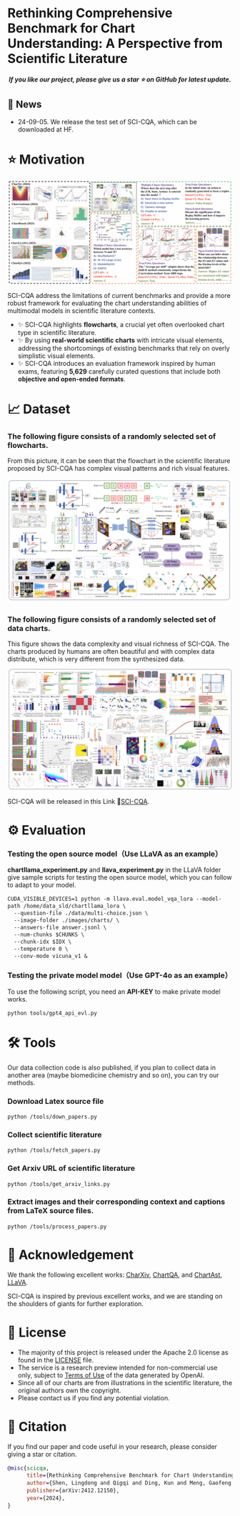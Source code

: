 <!-- The official repository of the paper named 'Rethinking Comprehensive Benchmark for Chart Understanding: A Perspective from Scientific Literature' -->

#  Rethinking Comprehensive Benchmark for Chart Understanding: A Perspective from Scientific Literature


<h5 align="center"> If you like our project, please give us a star ⭐ on GitHub for latest update. 

## 📰 News
- 24-09-05. We release the test set of SCI-CQA, which can be downloaded at HF.



# ⭐️ Motivation

<p align="center">
    <img src="assets/overview.png"  style="margin-bottom: 0.2;"/>
<p>
SCI-CQA address the limitations of current benchmarks and provide a more robust framework for evaluating the chart understanding abilities of multimodal models in scientific literature contexts.

- ✨ SCI-CQA highlights **flowcharts**, a crucial yet often overlooked chart type in scientific literature.
- ✨ By using **real-world scientific charts** with intricate visual elements, addressing the shortcomings of existing benchmarks that rely on overly simplistic visual elements.
- ✨ SCI-CQA introduces an evaluation framework inspired by human exams, featuring **5,629** carefully curated questions that include both **objective and open-ended formats**.

# 📈 Dataset 
### The following figure consists of a randomly selected set of flowcharts. 
From this picture, it can be seen that the flowchart in the scientific literature proposed by SCI-CQA has complex visual patterns and rich visual features.
<p align="center">
    <img src="assets/flowchart.png"  style="margin-bottom: 0.2;"/>
<p>
    
### The following figure consists of a randomly selected set of data charts. 
This figure shows the data complexity and visual richness of SCI-CQA. The charts produced by humans are often beautiful and with complex data distribute, which is very different from the synthesized data.    
<p align="center">
    <img src="assets/datachart.png"  style="margin-bottom: 0.2;"/>
<p>

SCI-CQA will be released in this Link 🔗[SCI-CQA](https://huggingface.co/datasets/lyndons1/SCI-CQA). 

# ⚙️ Evaluation
### Testing the open source model（Use LLaVA as an example）

**chartllama_experiment.py** and **llava_experiment.py** in the LLaVA folder give sample scripts for testing the open source model, which you can follow to adapt to your model.

    CUDA_VISIBLE_DEVICES=1 python -m llava.eval.model_vqa_lora --model-path /home/data_sld/chartllama_lora \
      --question-file ./data/multi-choice.json \
      --image-folder ./images/charts/ \
      --answers-file answer.jsonl \
      --num-chunks $CHUNKS \
      --chunk-idx $IDX \
      --temperature 0 \
      --conv-mode vicuna_v1 &
      
### Testing the private model model（Use GPT-4o as an example）

To use the following script, you need an **API-KEY** to make private model works.

    python tools/gpt4_api_evl.py 

# 🛠️ Tools
Our data collection code is also published, if you plan to collect data in another area (maybe biomedicine
chemistry and so on), you can try our methods.

### Download Latex source file

    python /tools/down_papers.py
    
### Collect scientific literature

    python /tools/fetch_papers.py

### Get Arxiv URL of scientific literature

    python /tools/get_arxiv_links.py

### Extract images and their corresponding context and captions from LaTeX source files.

    python /tools/process_papers.py

# 🙏 Acknowledgement

We thank the following excellent works: [CharXiv](https://github.com/princeton-nlp/CharXiv), [ChartQA](https://arxiv.org/abs/2203.10244), and [ChartAst](https://github.com/OpenGVLab/ChartAst), [LLaVA](https://llava-vl.github.io/).

SCI-CQA is inspired by previous excellent works, and we are standing on the shoulders of giants for further exploration.



# 📒 License
* The majority of this project is released under the Apache 2.0 license as found in the [LICENSE](https://github.com/ShawnHuang497/BiRD/blob/main/LICENSE) file.
* The service is a research preview intended for non-commercial use only, subject to [Terms of Use](https://openai.com/policies/terms-of-use) of the data generated by OpenAI.
* Since all of our charts are from illustrations in the scientific literature, the original authors own the copyright.
* Please contact us if you find any potential violation.


# 🫡 Citation
If you find our paper and code useful in your research, please consider giving a star or citation.

```BibTeX
@misc{scicqa,
      title={Rethinking Comprehensive Benchmark for Chart Understanding: A Perspective from Scientific Literature}, 
      author={Shen, Lingdong and Qigqi and Ding, Kun and Meng, Gaofeng and Xiang, Shiming },
      publisher={arXiv:2412.12150},
      year={2024},
}
```
